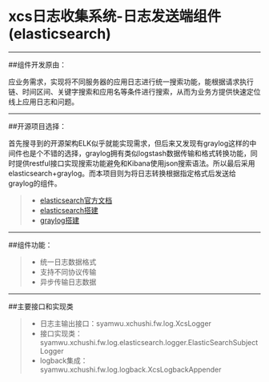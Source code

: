 # xcs日志收集系统-日志发送端组件(elasticsearch)

------
##组件开发原由：

应业务需求，实现将不同服务器的应用日志进行统一搜索功能，能根据请求执行链、时间区间、关键字搜索和应用名等条件进行搜索，从而为业务方提供快速定位线上应用日志和问题。

------	
##开源项目选择：

首先搜寻到的开源架构ELK似乎就能实现需求，但后来又发现有graylog这样的中间件也是个不错的选择，graylog拥有类似logstash数据传输和格式转换功能，同时提供restful接口实现搜索功能避免和Kibana使用json搜索语法。所以最后采用elasticsearch+graylog。而本项目则为将日志转换根据指定格式后发送给graylog的组件。
 > * [elasticsearch官方文档](https://www.elastic.co/guide/cn/elasticsearch/guide/current/foreword_id.html)
 > * [elasticsearch搭建](https://my.oschina.net/itblog/blog/547250)
 > * [graylog搭建](https://blog.csdn.net/liukuan73/article/details/52525431)
 
------		 
##组件功能：

> * 统一日志数据格式
> * 支持不同协议传输
> * 异步传输日志数据

------	
##主要接口和实现类

> * 日志主输出接口：syamwu.xchushi.fw.log.XcsLogger
> * 接口实现类：syamwu.xchushi.fw.log.elasticsearch.logger.ElasticSearchSubjectLogger
> * logback集成：syamwu.xchushi.fw.log.logback.XcsLogbackAppender
